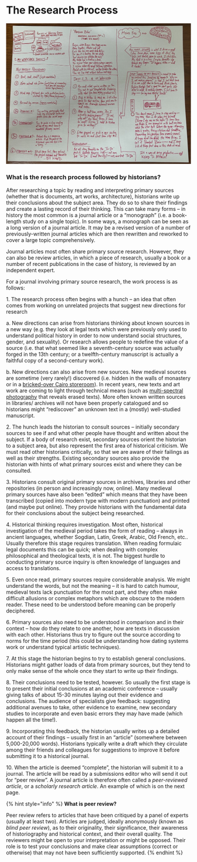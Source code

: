 # The Research Process

![How to tackle a big writing project using primary sources.](<../../.gitbook/assets/The Writing Process.JPG>)

### What is the research process followed by historians?

After researching a topic by reading and interpreting primary sources (whether that is documents, art works, architecture), historians write up their conclusions about the subject area. They do so to share their findings and create a lasting record of their thinking. This can take many forms – in history the most common is a journal article or a “monograph” (i.e. a book-length study on a single topic). In some ways, a monograph can be seen as a long version of a journal article. It may be a revised version of a number of previously-written journal articles which are then rewritten and reworked to cover a large topic comprehensively.&#x20;

Journal articles most often share primary source research. However, they can also be review articles, in which a piece of research, usually a book or a number of recent publications in the case of history, is reviewed by an independent expert.&#x20;

For a journal involving primary source research, the work process is as follows:

1\.     The research process often begins with a hunch – an idea that often comes from working on unrelated projects that suggest new directions for research

a.     New directions can arise from historians thinking about known sources in a new way (e.g. they look at legal texts which were previously only used to understand political history in order to now understand social structures, gender, and sexuality). Or research allows people to redefine the value of a source (i.e. that what seemed like a seventh-century source was actually forged in the 13th century; or a twelfth-century manuscript is actually a faithful copy of a second-century work).&#x20;

b.    New directions can also arise from new sources. New medieval sources are sometime (very rarely!) discovered (i.e. hidden in the walls of monastery or in a [bricked-over Cairo storeroom](https://cudl.lib.cam.ac.uk/collections/genizah/1)). In recent years, new texts and art work are coming to light through technical means (such as [multi-spectral photography](https://www.bbc.com/news/business-44144527) that reveals erased texts). More often known written sources in libraries/ archives will not have been properly catalogued and so historians might “rediscover” an unknown text in a (mostly) well-studied manuscript.&#x20;

2\.    The hunch leads the historian to consult sources – initially secondary sources to see if and what other people have thought and written about the subject. If a body of research exist, secondary sources orient the historian to a subject area, but also represent the first area of historical criticism. We must read other historians critically, so that we are aware of their failings as well as their strengths. Existing secondary sources also provide the historian with hints of what primary sources exist and where they can be consulted.&#x20;

3\.    Historians consult original primary sources in archives, libraries and other repositories (in person and increasingly now, online). Many medieval primary sources have also been “edited” which means that they have been transcribed (copied into modern type with modern punctuation) and printed (and maybe put online). They provide historians with the fundamental data for their conclusions about the subject being researched.&#x20;

4\.    Historical thinking requires investigation. Most often, historical investigation of the medieval period takes the form of reading – always in ancient languages, whether Sogdian, Latin, Greek, Arabic, Old French, etc.. Usually therefore this stage requires translation. When reading formulaic legal documents this can be quick; when dealing with complex philosophical and theological texts, it is not. The biggest hurdle to conducting primary source inquiry is often knowledge of languages and access to translations.&#x20;

5\.    Even once read, primary sources require considerable analysis. We might understand the words, but not the meaning – it is hard to catch humour, medieval texts lack punctuation for the most part, and they often make difficult allusions or complex metaphors which are obscure to the modern reader. These need to be understood before meaning can be properly deciphered.

6\.    Primary sources also need to be understood in comparison and in their context – how do they relate to one another, how are texts in discussion with each other. Historians thus try to figure out the source according to norms for the time period (this could be understanding how dating systems work or understand typical artistic techniques).&#x20;

7\.     At this stage the historian begins to try to establish general conclusions. Historians might gather loads of data from primary sources, but they tend to only make sense of the whole once they start to write up their findings.&#x20;

8\.    Their conclusions need to be tested, however. So usually the first stage is to present their initial conclusions at an academic conference – usually giving talks of about 15-30 minutes laying out their evidence and conclusions. The audience of specialists give feedback: suggesting additional avenues to take, other evidence to examine, new secondary studies to incorporate and even basic errors they may have made (which happen all the time!).&#x20;

9\.    Incorporating this feedback, the historian usually writes up a detailed account of their findings – usually first in an “article” (somewhere between 5,000-20,000 words). Historians typically write a draft which they circulate among their friends and colleagues for suggestions to improve it before submitting it to a historical journal.&#x20;

10\. When the article is deemed “complete”, the historian will submit it to a journal. The article will be read by a submissions editor who will send it out for “peer review”. A journal article is therefore often called a _peer-reviewed article_, or a _scholarly research article_. An example of which is on the next page.&#x20;

{% hint style="info" %}
**What is peer review?**&#x20;

Peer review refers to articles that have been critiqued by a panel of experts (usually at least two). Articles are judged, ideally anonymously (known as _blind peer review_), as to their originality, their significance, their awareness of historiography and historical context, and their overall quality. The reviewers might be open to your interpretation or might be opposed. Their role is to test your conclusions and make clear assumptions (correct or otherwise) that may not have been sufficiently supported.
{% endhint %}
